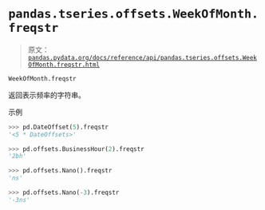 # `pandas.tseries.offsets.WeekOfMonth.freqstr`

> 原文：[`pandas.pydata.org/docs/reference/api/pandas.tseries.offsets.WeekOfMonth.freqstr.html`](https://pandas.pydata.org/docs/reference/api/pandas.tseries.offsets.WeekOfMonth.freqstr.html)

```py
WeekOfMonth.freqstr
```

返回表示频率的字符串。

示例

```py
>>> pd.DateOffset(5).freqstr
'<5 * DateOffsets>' 
```

```py
>>> pd.offsets.BusinessHour(2).freqstr
'2bh' 
```

```py
>>> pd.offsets.Nano().freqstr
'ns' 
```

```py
>>> pd.offsets.Nano(-3).freqstr
'-3ns' 
```

